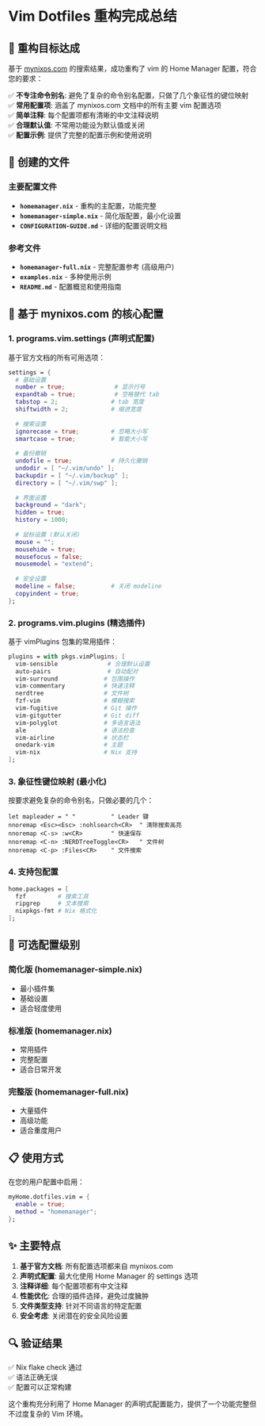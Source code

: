 # Vim Dotfiles 重构完成总结

## 🎯 重构目标达成

基于 [mynixos.com](https://mynixos.com) 的搜索结果，成功重构了 vim 的 Home Manager 配置，符合您的要求：

✅ **不专注命令别名**: 避免了复杂的命令别名配置，只做了几个象征性的键位映射  
✅ **常用配置项**: 涵盖了 mynixos.com 文档中的所有主要 vim 配置选项  
✅ **简单注释**: 每个配置项都有清晰的中文注释说明  
✅ **合理默认值**: 不常用功能设为默认值或关闭  
✅ **配置示例**: 提供了完整的配置示例和使用说明  

## 📁 创建的文件

### 主要配置文件
- **`homemanager.nix`** - 重构的主配置，功能完整
- **`homemanager-simple.nix`** - 简化版配置，最小化设置
- **`CONFIGURATION-GUIDE.md`** - 详细的配置说明文档

### 参考文件
- **`homemanager-full.nix`** - 完整配置参考 (高级用户)
- **`examples.nix`** - 多种使用示例
- **`README.md`** - 配置概览和使用指南

## 🔧 基于 mynixos.com 的核心配置

### 1. programs.vim.settings (声明式配置)
基于官方文档的所有可用选项：
```nix
settings = {
  # 基础设置
  number = true;              # 显示行号
  expandtab = true;           # 空格替代 tab
  tabstop = 2;               # tab 宽度
  shiftwidth = 2;            # 缩进宽度
  
  # 搜索设置
  ignorecase = true;         # 忽略大小写
  smartcase = true;          # 智能大小写
  
  # 备份撤销
  undofile = true;           # 持久化撤销
  undodir = [ "~/.vim/undo" ];
  backupdir = [ "~/.vim/backup" ];
  directory = [ "~/.vim/swp" ];
  
  # 界面设置
  background = "dark";
  hidden = true;
  history = 1000;
  
  # 鼠标设置 (默认关闭)
  mouse = "";
  mousehide = true;
  mousefocus = false;
  mousemodel = "extend";
  
  # 安全设置
  modeline = false;          # 关闭 modeline
  copyindent = true;
};
```

### 2. programs.vim.plugins (精选插件)
基于 vimPlugins 包集的常用插件：
```nix
plugins = with pkgs.vimPlugins; [
  vim-sensible              # 合理默认设置
  auto-pairs                # 自动配对
  vim-surround             # 包围操作
  vim-commentary           # 快速注释
  nerdtree                 # 文件树
  fzf-vim                  # 模糊搜索
  vim-fugitive             # Git 操作
  vim-gitgutter            # Git diff
  vim-polyglot             # 多语言语法
  ale                      # 语法检查
  vim-airline              # 状态栏
  onedark-vim              # 主题
  vim-nix                  # Nix 支持
];
```

### 3. 象征性键位映射 (最小化)
按要求避免复杂的命令别名，只做必要的几个：
```vim
let mapleader = " "          " Leader 键
nnoremap <Esc><Esc> :nohlsearch<CR>  " 清除搜索高亮
nnoremap <C-s> :w<CR>        " 快速保存
nnoremap <C-n> :NERDTreeToggle<CR>   " 文件树
nnoremap <C-p> :Files<CR>    " 文件搜索
```

### 4. 支持包配置
```nix
home.packages = [
  fzf         # 搜索工具
  ripgrep     # 文本搜索
  nixpkgs-fmt # Nix 格式化
];
```

## 🎨 可选配置级别

### 简化版 (homemanager-simple.nix)
- 最小插件集
- 基础设置
- 适合轻度使用

### 标准版 (homemanager.nix) 
- 常用插件
- 完整配置
- 适合日常开发

### 完整版 (homemanager-full.nix)
- 大量插件
- 高级功能
- 适合重度用户

## 📋 使用方式

在您的用户配置中启用：
```nix
myHome.dotfiles.vim = {
  enable = true;
  method = "homemanager";
};
```

## ✨ 主要特点

1. **基于官方文档**: 所有配置选项都来自 mynixos.com
2. **声明式配置**: 最大化使用 Home Manager 的 settings 选项
3. **注释详细**: 每个配置项都有中文注释
4. **性能优化**: 合理的插件选择，避免过度臃肿
5. **文件类型支持**: 针对不同语言的特定配置
6. **安全考虑**: 关闭潜在的安全风险设置

## 🔍 验证结果

✅ Nix flake check 通过  
✅ 语法正确无误  
✅ 配置可以正常构建  

这个重构充分利用了 Home Manager 的声明式配置能力，提供了一个功能完整但不过度复杂的 Vim 环境。
